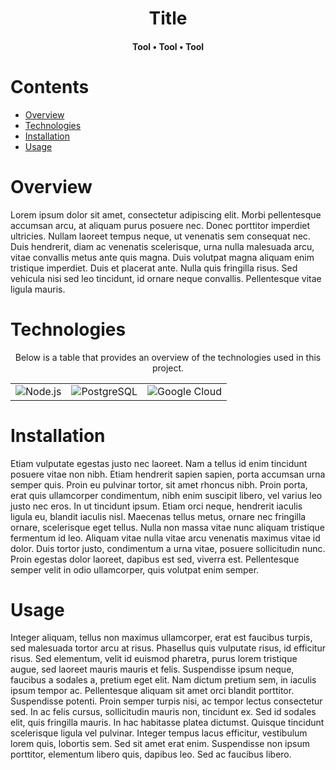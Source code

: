 <div align="center">
  <h1>Title</h1>
  <h4>Tool • Tool • Tool</h4>
</div>

<h1>Contents</h1>

- [Overview](#overview)
- [Technologies](#technologies)
- [Installation](#installation)
- [Usage](#usage)


<h1 id="overview">Overview</h1>

Lorem ipsum dolor sit amet, consectetur adipiscing elit. Morbi pellentesque accumsan arcu, at aliquam purus posuere nec. Donec porttitor imperdiet ultricies. Nullam laoreet tempus neque, ut venenatis sem consequat nec. Duis hendrerit, diam ac venenatis scelerisque, urna nulla malesuada arcu, vitae convallis metus ante quis magna. Duis volutpat magna aliquam enim tristique imperdiet. Duis et placerat ante. Nulla quis fringilla risus. Sed vehicula nisi sed leo tincidunt, id ornare neque convallis. Pellentesque vitae ligula mauris. 

<h1>Technologies</h1>
<div align="center" id="technologies">

Below is a table that provides an overview of the technologies used in this project.
  
<table>
  <tr> 
    <td align='center'><img src="https://img.shields.io/badge/node.js-%23339933.svg?style=for-the-badge&logo=node.js&logoColor=white" alt="Node.js"/></td>
    <td align='center'><img src="https://img.shields.io/badge/postgresql-%23336791.svg?style=for-the-badge&logo=postgresql&logoColor=white" alt="PostgreSQL"/></td>
    <td align='center'><img src="https://img.shields.io/badge/google_cloud-%234285F4.svg?style=for-the-badge&logo=google-cloud&logoColor=white" alt="Google Cloud"/></td>
  </tr>
 </table>
</div>

<h1 id="installation">Installation</h1>

Etiam vulputate egestas justo nec laoreet. Nam a tellus id enim tincidunt posuere vitae non nibh. Etiam hendrerit sapien sapien, porta accumsan urna semper quis. Proin eu pulvinar tortor, sit amet rhoncus nibh. Proin porta, erat quis ullamcorper condimentum, nibh enim suscipit libero, vel varius leo justo nec eros. In ut tincidunt ipsum. Etiam orci neque, hendrerit iaculis ligula eu, blandit iaculis nisl. Maecenas tellus metus, ornare nec fringilla ornare, scelerisque eget tellus. Nulla non massa vitae nunc aliquam tristique fermentum id leo. Aliquam vitae nulla vitae arcu venenatis maximus vitae id dolor. Duis tortor justo, condimentum a urna vitae, posuere sollicitudin nunc. Proin egestas dolor laoreet, dapibus est sed, viverra est. Pellentesque semper velit in odio ullamcorper, quis volutpat enim semper. 

<h1 id="usage">Usage</h1>

Integer aliquam, tellus non maximus ullamcorper, erat est faucibus turpis, sed malesuada tortor arcu at risus. Phasellus quis vulputate risus, id efficitur risus. Sed elementum, velit id euismod pharetra, purus lorem tristique augue, sed laoreet mauris mauris et felis. Suspendisse ipsum neque, faucibus a sodales a, pretium eget elit. Nam dictum pretium sem, in iaculis ipsum tempor ac. Pellentesque aliquam sit amet orci blandit porttitor. Suspendisse potenti. Proin semper turpis nisi, ac tempor lectus consectetur sed. In ac felis cursus, sollicitudin mauris non, tincidunt ex. Sed id sodales elit, quis fringilla mauris. In hac habitasse platea dictumst. Quisque tincidunt scelerisque ligula vel pulvinar. Integer tempus lacus efficitur, vestibulum lorem quis, lobortis sem. Sed sit amet erat enim. Suspendisse non ipsum porttitor, elementum libero quis, dapibus leo. Sed ac faucibus libero. 
